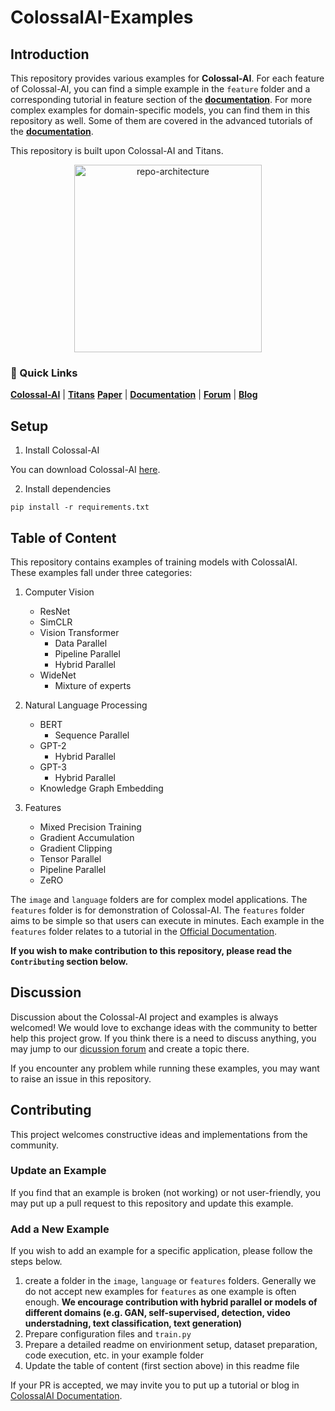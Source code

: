 # ColossalAI-Examples

## Introduction

This repository provides various examples for **Colossal-AI**. For each feature of 
Colossal-AI, you can find a simple example in the `feature` folder and a corresponding tutorial in feature section of the [**documentation**](https://www.colossalai.org/). For more complex examples for domain-specific models, you can find them in this repository as well. Some of them are covered in the advanced tutorials 
of the [**documentation**](https://www.colossalai.org/).

This repository is built upon Colossal-AI and Titans.

<div align="center">
    <img src="https://raw.githubusercontent.com/hpcaitech/public_assets/main/examples/images/repo_relation.png" width="300" title="repo-architecture">
</div>


### 🚀 Quick Links

[**Colossal-AI**](https://github.com/hpcaitech/ColossalAI) | 
[**Titans**](https://github.com/hpcaitech/Titans)
[**Paper**](https://arxiv.org/abs/2110.14883) | 
[**Documentation**](https://www.colossalai.org/) | 
[**Forum**](https://github.com/hpcaitech/ColossalAI/discussions) | 
[**Blog**](https://www.colossalai.org/) 

## Setup

1. Install Colossal-AI

You can download Colossal-AI [here](https://www.colossalai.org/download).

2. Install dependencies

```
pip install -r requirements.txt
```

## Table of Content

This repository contains examples of training models with ColossalAI. These examples fall under three categories:

1. Computer Vision
    - ResNet
    - SimCLR
    - Vision Transformer
        - Data Parallel
        - Pipeline Parallel
        - Hybrid Parallel
    - WideNet
        - Mixture of experts

2. Natural Language Processing
    - BERT
        - Sequence Parallel
    - GPT-2
        - Hybrid Parallel
    - GPT-3
        - Hybrid Parallel
    - Knowledge Graph Embedding

3. Features
    - Mixed Precision Training
    - Gradient Accumulation
    - Gradient Clipping
    - Tensor Parallel
    - Pipeline Parallel
    - ZeRO

The `image` and `language` folders are for complex model applications. The `features` folder is for demonstration of Colossal-AI. The `features` folder aims to be simple so that users can execute in minutes. Each example in the `features` folder relates to a tutorial in the [Official Documentation](https://colossalai.org/).

**If you wish to make contribution to this repository, please read the `Contributing` section below.**

## Discussion

Discussion about the Colossal-AI project and examples is always welcomed! We would love to exchange ideas with the community to better help this project grow.
If you think there is a need to discuss anything, you may jump to our [dicussion forum](https://github.com/hpcaitech/ColossalAI/discussions) and create a topic there.

If you encounter any problem while running these examples, you may want to raise an issue in this repository.

## Contributing

This project welcomes constructive ideas and implementations from the community. 

### Update an Example

If you find that an example is broken (not working) or not user-friendly, you may put up a pull request to this repository and update this example.

### Add a New Example

If you wish to add an example for a specific application, please follow the steps below.

1. create a folder in the `image`, `language` or `features` folders. Generally we do not accept new examples for `features` as one example is often enough. **We encourage contribution with hybrid parallel or models of different domains (e.g. GAN, self-supervised, detection, video understadning, text classification, text generation)**
2. Prepare configuration files and `train.py`
3. Prepare a detailed readme on envirionment setup, dataset preparation, code execution, etc. in your example folder
4. Update the table of content (first section above) in this readme file


If your PR is accepted, we may invite you to put up a tutorial or blog in [ColossalAI Documentation](https://colossalai.org/).
